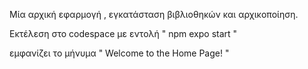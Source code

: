 Μία αρχική εφαρμογή , εγκατάσταση βιβλιοθηκών και αρχικοποίηση.

Εκτέλεση στο  codespace   με εντολή  " npm expo start "  

εμφανίζει το μήνυμα  " Welcome to the Home Page! "
